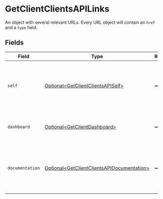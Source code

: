 # GetClientClientsAPILinks

An object with several relevant URLs. Every URL object will contain an `href` and a `type` field.


## Fields

| Field                                                                                                      | Type                                                                                                       | Required                                                                                                   | Description                                                                                                |
| ---------------------------------------------------------------------------------------------------------- | ---------------------------------------------------------------------------------------------------------- | ---------------------------------------------------------------------------------------------------------- | ---------------------------------------------------------------------------------------------------------- |
| `self`                                                                                                     | [Optional\<GetClientClientsAPISelf>](../../models/operations/GetClientClientsAPISelf.md)                   | :heavy_minus_sign:                                                                                         | In v2 endpoints, URLs are commonly represented as objects with an `href` and `type` field.                 |
| `dashboard`                                                                                                | [Optional\<GetClientDashboard>](../../models/operations/GetClientDashboard.md)                             | :heavy_minus_sign:                                                                                         | Direct link to the organization's Mollie dashboard.                                                        |
| `documentation`                                                                                            | [Optional\<GetClientClientsAPIDocumentation>](../../models/operations/GetClientClientsAPIDocumentation.md) | :heavy_minus_sign:                                                                                         | In v2 endpoints, URLs are commonly represented as objects with an `href` and `type` field.                 |